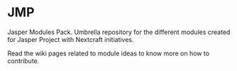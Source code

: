 JMP
===

Jasper Modules Pack. 
Umbrella repository for the different modules created for Jasper Project with Nextcraft initiatives.

Read the wiki pages related to module ideas to know more on how to contribute.

